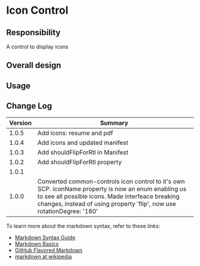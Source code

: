 # Icon Control
## Responsibility
A control to display icons

## Overall design

## Usage

## Change Log
| Version | Summary |
| ---- | ----- |
| 1.0.5 | Add icons: resume and pdf |
| 1.0.4 | Add icons and updated manifest |
| 1.0.3 | Add shouldFlipForRtl in Manifest |
| 1.0.2 | Add shouldFlipForRtl property |
| 1.0.1 | |
| 1.0.0 | Converted common-controls icon control to it's own SCP. iconName property is now an enum enabling us to see all possible icons. Made interfeace breaking changes, instead of using property 'flip', now use rotationDegree: '180' |


To learn more about the markdown syntax, refer to these links:

- [Markdown Syntax Guide](http://daringfireball.net/projects/markdown/syntax)
- [Markdown Basics](http://daringfireball.net/projects/markdown/basics)
- [GitHub Flavored Markdown](http://github.github.com/github-flavored-markdown/) 
- [markdown at wikipedia](https://secure.wikimedia.org/wikipedia/en/wiki/Markdown)

